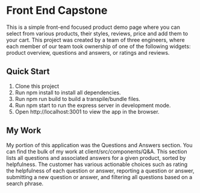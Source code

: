 # Front End Capstone
This is a simple front-end focused product demo page where you can select from various products, their styles, reviews, price and add them to your cart. This project was created by a team of three engineers, where each member of our team took ownership of one of the following widgets: product overview, questions and answers, or ratings and reviews.

## Quick Start
1. Clone this project
2. Run npm install to install all dependencies.
3. Run npm run build to build a transpile/bundle files.
4. Run npm start to run the express server in development mode.
5. Open http://localhost:3001 to view the app in the browser.

## My Work
My portion of this application was the Questions and Answers section. You can find the bulk of my work at client/src/components/Q&A. This section lists all questions and associated answers for a given product, sorted by helpfulness. The customer has various actionable choices such as rating the helpfulness of each question or answer, reporting a question or answer, submitting a new question or answer, and filtering all questions based on a search phrase.


